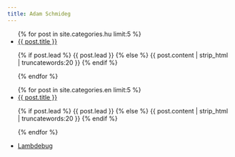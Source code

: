 ```yaml
---
title: Adam Schmideg
---
```

<html>
<head>
  <meta http-equiv="Content-Type" content="text/html; charset=utf-8"/>
  <link rel='stylesheet' href='/css/toc.css' type='text/css'/>
</head>
<body>

<div class='wrap'>
  <div class='column-wrap'>
    <ul class='toc handwriting'>
      {% for post in site.categories.hu limit:5 %}
        <li>
          <div class='title'>
            <a href='{{ post.url }}'>{{ post.title }}</a>
          </div>
          <p class='lead'>
            {% if post.lead %}
              {{ post.lead }}
            {% else %}
              {{ post.content | strip_html | truncatewords:20 }}
            {% endif %}
          </p>
        </li>
      {% endfor %}
    </ul>
  </div>

  <div class='column-wrap'>
    <ul class='toc handwriting'>
      {% for post in site.categories.en limit:5 %}
        <li>
          <div class='title'>
            <a href='{{ post.url }}'>{{ post.title }}</a>
          </div>
          <p class='lead'>
            {% if post.lead %}
              {{ post.lead }}
            {% else %}
              {{ post.content | strip_html | truncatewords:20 }}
            {% endif %}
          </p>
        </li>
      {% endfor %}
    </ul>
  </div>
</div>

<div class='wrap'>
  <ul class="posts">
    <li><a href="/lambdebug">Lambdebug</a></li>
  </ul>
</div>

</body>
</html>
